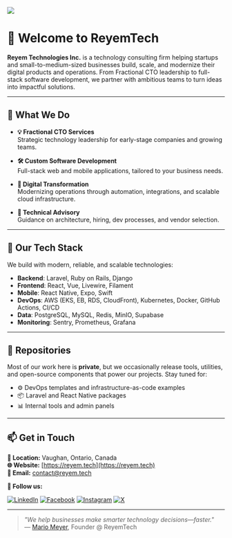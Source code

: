 ![](https://www.reyem.tech/images/logo-light-tagline.webp)

# 👋 Welcome to ReyemTech

**Reyem Technologies Inc.** is a technology consulting firm helping startups and small-to-medium-sized businesses build, scale, and modernize their digital products and operations. From Fractional CTO leadership to full-stack software development, we partner with ambitious teams to turn ideas into impactful solutions.

---

## 🚀 What We Do

- **💡 Fractional CTO Services**  
  Strategic technology leadership for early-stage companies and growing teams.

- **🛠 Custom Software Development**  
  Full-stack web and mobile applications, tailored to your business needs.

- **🔁 Digital Transformation**  
  Modernizing operations through automation, integrations, and scalable cloud infrastructure.

- **🧠 Technical Advisory**  
  Guidance on architecture, hiring, dev processes, and vendor selection.

---

## 🧰 Our Tech Stack

We build with modern, reliable, and scalable technologies:
- **Backend**: Laravel, Ruby on Rails, Django
- **Frontend**: React, Vue, Livewire, Filament
- **Mobile**: React Native, Expo, Swift
- **DevOps**: AWS (EKS, EB, RDS, CloudFront), Kubernetes, Docker, GitHub Actions, CI/CD
- **Data**: PostgreSQL, MySQL, Redis, MinIO, Supabase
- **Monitoring**: Sentry, Prometheus, Grafana

---

## 📂 Repositories

Most of our work here is **private**, but we occasionally release tools, utilities, and open-source components that power our projects. Stay tuned for:
- ⚙️ DevOps templates and infrastructure-as-code examples
- 📦 Laravel and React Native packages
- 📊 Internal tools and admin panels

---

## 📫 Get in Touch

**📍 Location:** Vaughan, Ontario, Canada  
**🌐 Website:** [https://reyem.tech](https://reyem.tech)  
**📧 Email:** [contact@reyem.tech](mailto:contact@reyem.tech)  

**🔗 Follow us:**

[![LinkedIn](https://img.shields.io/badge/LinkedIn-%230077B5.svg?style=for-the-badge&logo=linkedin&logoColor=white)](https://linkedin.com/company/reyemtech)
[![Facebook](https://img.shields.io/badge/Facebook-%231877F2.svg?style=for-the-badge&logo=facebook&logoColor=white)](https://facebook.com/reyemtech)
[![Instagram](https://img.shields.io/badge/Instagram-%23E4405F.svg?style=for-the-badge&logo=instagram&logoColor=white)](https://instagram.com/reyemtech)
[![X](https://img.shields.io/badge/X-%23000000.svg?style=for-the-badge&logo=twitter&logoColor=white)](https://x.com/reyemtech)

---

> _"We help businesses make smarter technology decisions—faster."_  
> — [Mario Meyer](https://www.github.com/mariomeyer), Founder @ ReyemTech
